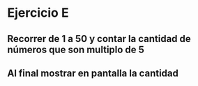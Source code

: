 # Ejercicio E

## Recorrer de 1 a 50 y contar la cantidad de números que son multiplo de 5
## Al final mostrar en pantalla la cantidad